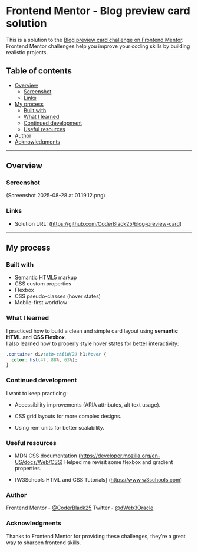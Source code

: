 # Frontend Mentor - Blog preview card solution

This is a solution to the [Blog preview card challenge on Frontend Mentor](https://www.frontendmentor.io/challenges/blog-preview-card-ckPaj01IcS).  
Frontend Mentor challenges help you improve your coding skills by building realistic projects.

## Table of contents

- [Overview](#overview)
  - [Screenshot](#screenshot)
  - [Links](#links)
- [My process](#my-process)
  - [Built with](#built-with)
  - [What I learned](#what-i-learned)
  - [Continued development](#continued-development)
  - [Useful resources](#useful-resources)
- [Author](#author)
- [Acknowledgments](#acknowledgments)

---

## Overview

### Screenshot

(Screenshot 2025-08-28 at 01.19.12.png)

### Links

- Solution URL: (https://github.com/CoderBlack25/blog-preview-card)

---

## My process

### Built with

- Semantic HTML5 markup
- CSS custom properties
- Flexbox
- CSS pseudo-classes (hover states)
- Mobile-first workflow

### What I learned

I practiced how to build a clean and simple card layout using **semantic HTML** and **CSS Flexbox**.  
I also learned how to properly style hover states for better interactivity:

```css
.container div:nth-child(2) h1:hover {
  color: hsl(47, 88%, 63%);
}
```

### Continued development

I want to keep practicing:

- Accessibility improvements (ARIA attributes, alt text usage).

- CSS grid layouts for more complex designs.

- Using rem units for better scalability.

### Useful resources

- MDN CSS documentation (https://developer.mozilla.org/en-US/docs/Web/CSS) Helped me revisit some flexbox and gradient properties.

- [W3Schools HTML and CSS Tutorials] (https://www.w3schools.com)

### Author

Frontend Mentor - [@CoderBlack25](https://www.frontendmentor.io/profile/CoderBlack25)
Twitter - [@dWeb3Oracle](https://x.com/dWeb3Oracle)

### Acknowledgments

Thanks to Frontend Mentor for providing these challenges, they’re a great way to sharpen frontend skills.
